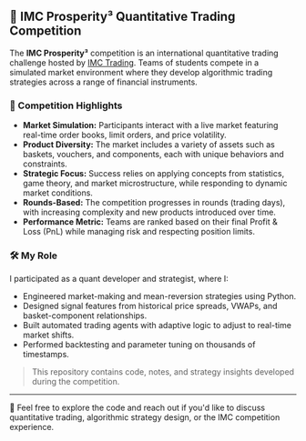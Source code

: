 ## 🧠 IMC Prosperity³ Quantitative Trading Competition

The **IMC Prosperity³** competition is an international quantitative trading challenge hosted by [IMC Trading](https://www.imc.com). Teams of students compete in a simulated market environment where they develop algorithmic trading strategies across a range of financial instruments.

### 📌 Competition Highlights
- **Market Simulation:** Participants interact with a live market featuring real-time order books, limit orders, and price volatility.
- **Product Diversity:** The market includes a variety of assets such as baskets, vouchers, and components, each with unique behaviors and constraints.
- **Strategic Focus:** Success relies on applying concepts from statistics, game theory, and market microstructure, while responding to dynamic market conditions.
- **Rounds-Based:** The competition progresses in rounds (trading days), with increasing complexity and new products introduced over time.
- **Performance Metric:** Teams are ranked based on their final Profit & Loss (PnL) while managing risk and respecting position limits.

### 🛠️ My Role
I participated as a quant developer and strategist, where I:
- Engineered market-making and mean-reversion strategies using Python.
- Designed signal features from historical price spreads, VWAPs, and basket-component relationships.
- Built automated trading agents with adaptive logic to adjust to real-time market shifts.
- Performed backtesting and parameter tuning on thousands of timestamps.

> This repository contains code, notes, and strategy insights developed during the competition.

---

🚀 Feel free to explore the code and reach out if you'd like to discuss quantitative trading, algorithmic strategy design, or the IMC competition experience.
